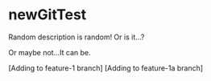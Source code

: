 # newGitTest
Random description is random!
Or is it...?

Or maybe not...It can be.

[Adding to feature-1 branch]
[Adding to feature-1a branch]